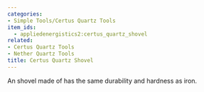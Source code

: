```yaml
---
categories:
- Simple Tools/Certus Quartz Tools
item_ids:
  - appliedenergistics2:certus_quartz_shovel
related:
- Certus Quartz Tools
- Nether Quartz Tools
title: Certus Quartz Shovel
---
```


An shovel made of <ItemLink
id="appliedenergistics2:certus_quartz_crystal"/> has the same
durability and hardness as iron.

<RecipeFor id="appliedenergistics2:certus_quartz_shovel"/>
